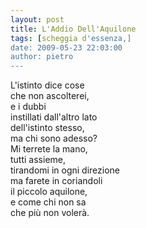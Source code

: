 ```yaml
---
layout: post
title: L'Addio Dell'Aquilone
tags: [scheggia d'essenza,]
date: 2009-05-23 22:03:00
author: pietro
---
```

L'istinto dice cose<br/>che non ascolterei,<br/>e i dubbi<br/>instillati dall'altro lato<br/>dell'istinto stesso,<br/>ma chi sono adesso?<br/>Mi terrete la mano,<br/>tutti assieme,<br/>tirandomi in ogni direzione<br/>ma farete in coriandoli<br/>il piccolo aquilone,<br/>e come chi non sa<br/>che più non volerà.
